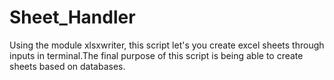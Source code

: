 # Sheet_Handler
Using the module xlsxwriter, this script let's you create excel sheets through inputs in terminal.The final purpose of this script is being able to create sheets based on databases.
